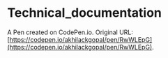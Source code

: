 # Technical_documentation

A Pen created on CodePen.io. Original URL: [https://codepen.io/akhilackgopal/pen/RwWLEpG](https://codepen.io/akhilackgopal/pen/RwWLEpG).


